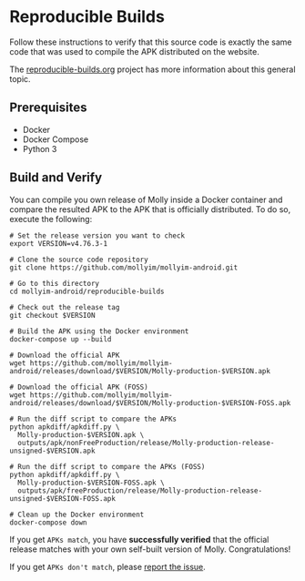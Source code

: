 # Reproducible Builds

Follow these instructions to verify that this source code is exactly the same code that was used to compile the APK distributed on the website.

The [reproducible-builds.org](https://reproducible-builds.org/) project has more information about this general topic.

## Prerequisites

- Docker
- Docker Compose
- Python 3

## Build and Verify

You can compile you own release of Molly inside a Docker container and compare the resulted APK to the APK that is officially distributed. To do so, execute the following:

```shell
# Set the release version you want to check
export VERSION=v4.76.3-1

# Clone the source code repository
git clone https://github.com/mollyim/mollyim-android.git

# Go to this directory
cd mollyim-android/reproducible-builds

# Check out the release tag
git checkout $VERSION

# Build the APK using the Docker environment
docker-compose up --build

# Download the official APK
wget https://github.com/mollyim/mollyim-android/releases/download/$VERSION/Molly-production-$VERSION.apk

# Download the official APK (FOSS)
wget https://github.com/mollyim/mollyim-android/releases/download/$VERSION/Molly-production-$VERSION-FOSS.apk

# Run the diff script to compare the APKs
python apkdiff/apkdiff.py \
  Molly-production-$VERSION.apk \
  outputs/apk/nonFreeProduction/release/Molly-production-release-unsigned-$VERSION.apk

# Run the diff script to compare the APKs (FOSS)
python apkdiff/apkdiff.py \
  Molly-production-$VERSION-FOSS.apk \
  outputs/apk/freeProduction/release/Molly-production-release-unsigned-$VERSION-FOSS.apk

# Clean up the Docker environment
docker-compose down
```

If you get `APKs match`, you have **successfully verified** that the official release matches with your own self-built version of Molly. Congratulations!

If you get `APKs don't match`, please [report the issue](https://github.com/mollyim/mollyim-android/issues).
